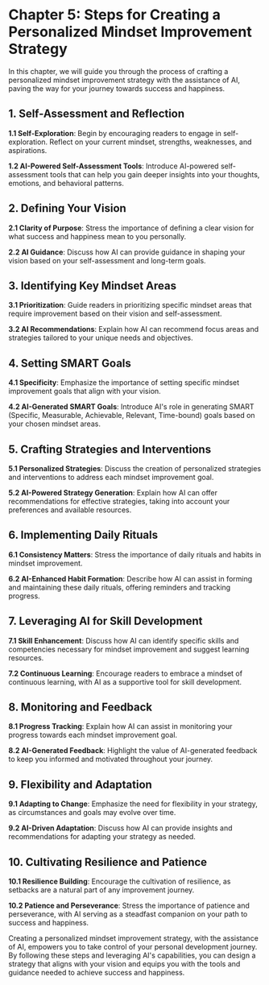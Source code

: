 Chapter 5: Steps for Creating a Personalized Mindset Improvement Strategy
=========================================================================

In this chapter, we will guide you through the process of crafting a personalized mindset improvement strategy with the assistance of AI, paving the way for your journey towards success and happiness.

**1. Self-Assessment and Reflection**
-------------------------------------

**1.1 Self-Exploration**: Begin by encouraging readers to engage in self-exploration. Reflect on your current mindset, strengths, weaknesses, and aspirations.

**1.2 AI-Powered Self-Assessment Tools**: Introduce AI-powered self-assessment tools that can help you gain deeper insights into your thoughts, emotions, and behavioral patterns.

**2. Defining Your Vision**
---------------------------

**2.1 Clarity of Purpose**: Stress the importance of defining a clear vision for what success and happiness mean to you personally.

**2.2 AI Guidance**: Discuss how AI can provide guidance in shaping your vision based on your self-assessment and long-term goals.

**3. Identifying Key Mindset Areas**
------------------------------------

**3.1 Prioritization**: Guide readers in prioritizing specific mindset areas that require improvement based on their vision and self-assessment.

**3.2 AI Recommendations**: Explain how AI can recommend focus areas and strategies tailored to your unique needs and objectives.

**4. Setting SMART Goals**
--------------------------

**4.1 Specificity**: Emphasize the importance of setting specific mindset improvement goals that align with your vision.

**4.2 AI-Generated SMART Goals**: Introduce AI's role in generating SMART (Specific, Measurable, Achievable, Relevant, Time-bound) goals based on your chosen mindset areas.

**5. Crafting Strategies and Interventions**
--------------------------------------------

**5.1 Personalized Strategies**: Discuss the creation of personalized strategies and interventions to address each mindset improvement goal.

**5.2 AI-Powered Strategy Generation**: Explain how AI can offer recommendations for effective strategies, taking into account your preferences and available resources.

**6. Implementing Daily Rituals**
---------------------------------

**6.1 Consistency Matters**: Stress the importance of daily rituals and habits in mindset improvement.

**6.2 AI-Enhanced Habit Formation**: Describe how AI can assist in forming and maintaining these daily rituals, offering reminders and tracking progress.

**7. Leveraging AI for Skill Development**
------------------------------------------

**7.1 Skill Enhancement**: Discuss how AI can identify specific skills and competencies necessary for mindset improvement and suggest learning resources.

**7.2 Continuous Learning**: Encourage readers to embrace a mindset of continuous learning, with AI as a supportive tool for skill development.

**8. Monitoring and Feedback**
------------------------------

**8.1 Progress Tracking**: Explain how AI can assist in monitoring your progress towards each mindset improvement goal.

**8.2 AI-Generated Feedback**: Highlight the value of AI-generated feedback to keep you informed and motivated throughout your journey.

**9. Flexibility and Adaptation**
---------------------------------

**9.1 Adapting to Change**: Emphasize the need for flexibility in your strategy, as circumstances and goals may evolve over time.

**9.2 AI-Driven Adaptation**: Discuss how AI can provide insights and recommendations for adapting your strategy as needed.

**10. Cultivating Resilience and Patience**
-------------------------------------------

**10.1 Resilience Building**: Encourage the cultivation of resilience, as setbacks are a natural part of any improvement journey.

**10.2 Patience and Perseverance**: Stress the importance of patience and perseverance, with AI serving as a steadfast companion on your path to success and happiness.

Creating a personalized mindset improvement strategy, with the assistance of AI, empowers you to take control of your personal development journey. By following these steps and leveraging AI's capabilities, you can design a strategy that aligns with your vision and equips you with the tools and guidance needed to achieve success and happiness.
